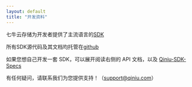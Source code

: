 ```yaml
---
layout: default
title: "开发资料"
---
```


七牛云存储为开发者提供了主流语言的[SDK](http://docs.qiniu.com/sdk/)

所有SDK源代码及其文档均托管在[github](https://github.com/qiniu)

如果您想自己开发一套 SDK，可以展开阅读右侧的 API 文档，以及 [Qiniu-SDK-Specs](https://github.com/qiniu/sdkspec)

有任何疑问，请联系我们为您提供支持！（[support@qiniu.com](mailto:support@qiniu.com)）
